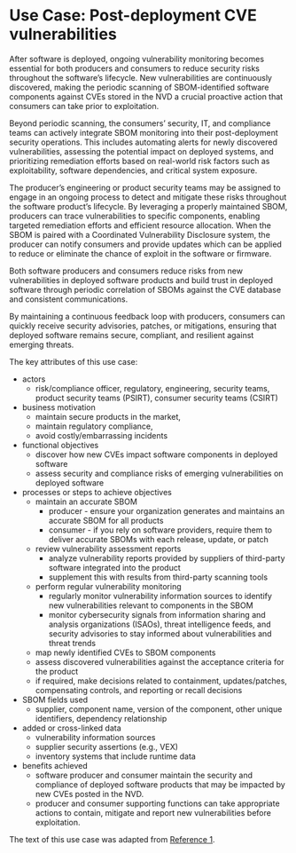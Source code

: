 # Use Case: Post-deployment CVE vulnerabilities 

After software is deployed, ongoing vulnerability monitoring becomes essential for  both producers and consumers 
to reduce security risks throughout the software’s lifecycle. 
New vulnerabilities are continuously discovered, 
making the periodic scanning of SBOM-identified software components against CVEs stored in the NVD a crucial 
proactive action that consumers can take prior to exploitation. 

Beyond periodic scanning, the consumers’ security, IT, and compliance teams can actively integrate 
SBOM monitoring into their post-deployment security operations. 
This includes automating alerts for newly discovered vulnerabilities, assessing the potential impact on deployed systems, 
and prioritizing remediation efforts based on real-world risk factors such as exploitability, software dependencies, and critical system exposure. 

The producer’s engineering or product security teams may be assigned to engage in an ongoing process to detect and 
mitigate these risks throughout the software product’s lifecycle. 
By leveraging a properly maintained SBOM, 
producers can trace vulnerabilities to specific components, 
enabling targeted remediation efforts and efficient resource allocation. 
When the SBOM is paired with a Coordinated Vulnerability Disclosure system, 
the producer can notify consumers and provide updates which can be applied to reduce or eliminate the chance of exploit in the software or firmware. 

Both software producers and consumers reduce risks from new vulnerabilities 
in deployed software products and build trust in deployed software through periodic correlation of SBOMs 
against the CVE database and consistent communications. 

By maintaining a continuous feedback loop with producers, 
consumers can quickly receive security advisories, patches, or mitigations, 
ensuring that deployed software remains secure, compliant, and resilient against emerging threats.

The key attributes of this use case:

* actors
   - risk/compliance officer, regulatory, engineering, security teams, product security teams (PSIRT), consumer security teams (CSIRT)
* business motivation
   - maintain secure products in the market, 
   - maintain regulatory compliance, 
   - avoid costly/embarrassing incidents
* functional objectives
   - discover how new CVEs impact software components in deployed software
   - assess security and compliance risks of emerging vulnerabilities on deployed software
* processes or steps to achieve objectives
   - maintain an accurate SBOM
      + producer - ensure your organization generates and maintains an accurate SBOM for all products
      + consumer - if you rely on software providers, require them to deliver accurate SBOMs with each release, update, or patch
   - review vulnerability assessment reports
      + analyze vulnerability reports provided by suppliers of third-party software integrated into the product
      + supplement this with results from third-party scanning tools
   - perform regular vulnerability monitoring
      + regularly monitor vulnerability information sources to identify new vulnerabilities relevant to components in the SBOM 
      + monitor cybersecurity signals from information sharing and analysis organizations (ISAOs), threat intelligence feeds, and security advisories to stay informed about vulnerabilities and threat trends
   - map newly identified CVEs to SBOM components
   - assess discovered vulnerabilities against the acceptance criteria for the product
   - if required, make decisions related to containment, updates/patches, compensating controls, and reporting or recall decisions
* SBOM fields used
   - supplier, component name, version of the component, other unique identifiers, dependency relationship
* added or cross-linked data
   - vulnerability information sources
   - supplier security assertions (e.g., VEX) 
   - inventory systems that include runtime data
* benefits achieved
   - software producer and consumer maintain the security and compliance of deployed software products that may be impacted by new CVEs posted in the NVD.
   - producer and consumer supporting functions can take appropriate actions to contain, mitigate and report new vulnerabilities before exploitation.

The text of this use case was adapted from [Reference 1](./README.md#references).
